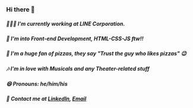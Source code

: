 ### Hi there 👋

##### 👨🏻‍💻 I'm currently working at LINE Corporation.
##### 🔭 I'm into Front-end Development, HTML-CSS-JS ftw!!
##### 🍕 I'm a huge fan of pizzas, they say "Trust the guy who likes pizzas" 😉
##### 🎶 I'm in love with Musicals and any Theater-related stuff
##### 😄 Pronouns: he/him/his
##### 🔗 Contact me at [LinkedIn](https://www.linkedin.com/in/khoango125/), [Email](mailto:ngohakhoa@gmail.com)

<!--
**themarcus125/themarcus125** is a ✨ _special_ ✨ repository because its `README.md` (this file) appears on your GitHub profile.

Here are some ideas to get you started:

- 🔭 I’m currently working on ...
- 🌱 I’m currently learning ...
- 👯 I’m looking to collaborate on ...
- 🤔 I’m looking for help with ...
- 💬 Ask me about ...
- 📫 How to reach me: ...
- 😄 Pronouns: ...
- ⚡ Fun fact: ...
-->
